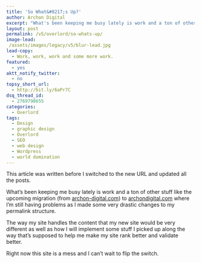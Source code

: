 ```yaml
---
title: 'So What&#8217;s Up?'
author: Archon Digital
excerpt: "What's been keeping me busy lately is work and a ton of other stuff like the upcoming migration (from archon-digital.com) to archondigital.com where I'm still having problems as I made some very drastic changes to my permalink structure."
layout: post
permalink: /v5/overlord/so-whats-up/
image-lead:
 /assets/images/legacy/v5/blur-lead.jpg
lead-copy:
  - Work, work, work and some more work.
featured:
  - yes
aktt_notify_twitter:
  - no
topsy_short_url:
  - http://bit.ly/6aPr7C
dsq_thread_id:
  - 2769798655
categories:
  - Overlord
tags:
  - Design
  - graphic design
  - Overlord
  - SEO
  - web design
  - Wordpress
  - world domination
---
```

<span class="attention">This article was written before I switched to the new URL and updated all the posts.</span>

What&#8217;s been keeping me busy lately is work and a ton of other stuff like the upcoming migration (from [archon-digital.com][1]) to <a href="{{ site.baseurl }}" target="_blank">archondigital.com</a> where I&#8217;m still having problems as I made some very drastic changes to my permalink structure.

The way my site handles the content that my new site would be very different as well as how I will implement some stuff I picked up along the way that&#8217;s supposed to help me make my site rank better and validate better.

Right now this site is a mess and I can&#8217;t wait to flip the switch.

 [1]: http://archon-digital.com